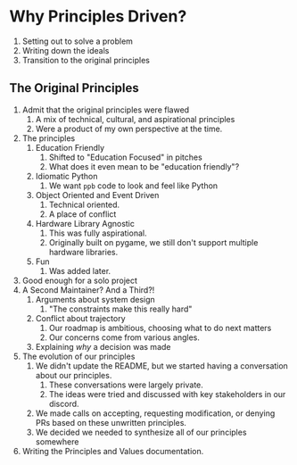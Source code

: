 Why Principles Driven?
===============================

1. Setting out to solve a problem
2. Writing down the ideals
3. Transition to the original principles

The Original Principles
-------------------------------

1. Admit that the original principles were flawed
    1. A mix of technical, cultural, and aspirational principles
    2. Were a product of my own perspective at the time.
2. The principles
    1. Education Friendly
        1. Shifted to "Education Focused" in pitches
        2. What does it even mean to be "education friendly"?
    2. Idiomatic Python
        1. We want `ppb` code to look and feel like Python
    3. Object Oriented and Event Driven
        1. Technical oriented.
        2. A place of conflict
    4. Hardware Library Agnostic
        1. This was fully aspirational.
        2. Originally built on pygame, we still don't support multiple hardware 
           libraries.
    5. Fun
        1. Was added later.
3. Good enough for a solo project
4. A Second Maintainer? And a Third?!
    1. Arguments about system design
        1. "The constraints make this really hard"
    2. Conflict about trajectory
        1. Our roadmap is ambitious, choosing what to do next matters
        2. Our concerns come from various angles.
    3. Explaining _why_ a decision was made
5. The evolution of our principles
    1. We didn't update the README, but we started having a conversation about
       our principles.
        1. These conversations were largely private.
        2. The ideas were tried and discussed with key stakeholders in our
           discord.
    2. We made calls on accepting, requesting modification, or denying PRs
       based on these unwritten principles.
    3. We decided we needed to synthesize all of our principles somewhere
6. Writing the Principles and Values documentation.